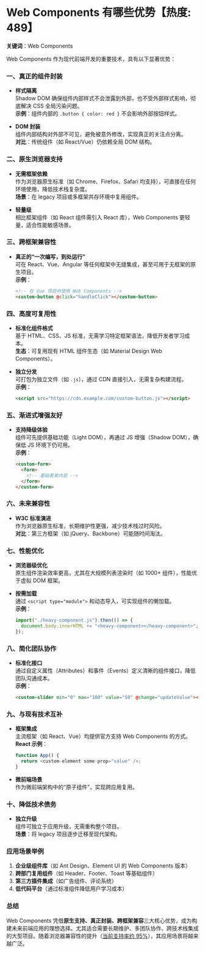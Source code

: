 # Web Components 有哪些优势【热度: 489】

**关键词**：Web Components

Web Components 作为现代前端开发的重要技术，具有以下显著优势：

### 一、**真正的组件封装**

- **样式隔离**  
  Shadow DOM 确保组件内部样式不会泄露到外部，也不受外部样式影响，彻底解决 CSS 全局污染问题。  
  **示例**：组件内部的 `.button { color: red }` 不会影响外部按钮样式。

- **DOM 封装**  
  组件内部结构对外部不可见，避免被意外修改，实现真正的关注点分离。  
  **对比**：传统组件（如 React/Vue）仍依赖全局 DOM 结构。

### 二、**原生浏览器支持**

- **无需框架依赖**  
  作为浏览器原生标准（如 Chrome、Firefox、Safari 均支持），可直接在任何环境使用，降低技术栈复杂度。  
  **场景**：在 legacy 项目或多框架共存环境中复用组件。

- **轻量级**  
  相比框架组件（如 React 组件需引入 React 库），Web Components 更轻量，适合性能敏感场景。

### 三、**跨框架兼容性**

- **真正的“一次编写，到处运行”**  
  可在 React、Vue、Angular 等任何框架中无缝集成，甚至可用于无框架的原生项目。  
  **示例**：
  ```html
  <!-- 在 Vue 项目中使用 Web Components -->
  <custom-button @click="handleClick"></custom-button>
  ```

### 四、**高度可复用性**

- **标准化组件格式**  
  基于 HTML、CSS、JS 标准，无需学习特定框架语法，降低开发者学习成本。  
  **生态**：可复用现有 HTML 组件生态（如 Material Design Web Components）。

- **独立分发**  
  可打包为独立文件（如 `.js`），通过 CDN 直接引入，无需复杂构建流程。  
  **示例**：
  ```html
  <script src="https://cdn.example.com/custom-button.js"></script>
  ```

### 五、**渐进式增强友好**

- **支持降级体验**  
  组件可先提供基础功能（Light DOM），再通过 JS 增强（Shadow DOM），确保低 JS 环境下仍可用。  
  **示例**：
  ```html
  <custom-form>
    <form>
      <!-- 基础表单内容 -->
    </form>
  </custom-form>
  ```

### 六、**未来兼容性**

- **W3C 标准演进**  
  作为浏览器原生标准，长期维护性更强，减少技术栈过时风险。  
  **对比**：第三方框架（如 jQuery、Backbone）可能随时间淘汰。

### 七、**性能优化**

- **浏览器级优化**  
  原生组件渲染效率更高，尤其在大规模列表渲染时（如 1000+ 组件），性能优于虚拟 DOM 框架。

- **按需加载**  
  通过 `<script type="module">` 和动态导入，可实现组件的懒加载。  
  **示例**：
  ```javascript
  import("./heavy-component.js").then(() => {
    document.body.innerHTML += "<heavy-component></heavy-component>";
  });
  ```

### 八、**简化团队协作**

- **标准化接口**  
  通过自定义属性（Attributes）和事件（Events）定义清晰的组件接口，降低团队沟通成本。  
  **示例**：
  ```html
  <custom-slider min="0" max="100" value="50" @change="updateValue"></custom-slider>
  ```

### 九、**与现有技术互补**

- **框架集成**  
  主流框架（如 React、Vue）均提供官方支持 Web Components 的方式。  
  **React 示例**：

  ```javascript
  function App() {
    return <custom-element some-prop="value" />;
  }
  ```

- **微前端场景**  
  作为微前端架构中的“原子组件”，实现跨应用复用。

### 十、**降低技术债务**

- **独立升级**  
  组件可独立于应用升级，无需重构整个项目。  
  **场景**：将 legacy 项目逐步迁移至现代架构。

### 应用场景举例

1. **企业级组件库**（如 Ant Design、Element UI 的 Web Components 版本）
2. **跨部门复用组件**（如 Header、Footer、Toast 等基础组件）
3. **第三方插件集成**（如广告组件、评论系统）
4. **低代码平台**（通过标准组件降低用户学习成本）

### 总结

Web Components 凭借**原生支持、真正封装、跨框架兼容**三大核心优势，成为构建未来前端应用的理想选择。尤其适合需要长期维护、多团队协作、跨技术栈集成的大型项目。随着浏览器兼容性的提升（[当前支持率约 95%](https://caniuse.com/webcomponents)），其应用场景将越来越广泛。